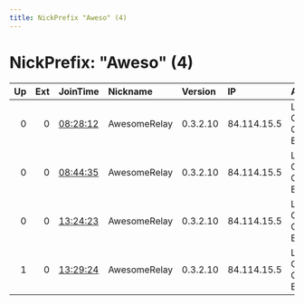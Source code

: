 ```yaml
---
title: NickPrefix "Aweso" (4)
---
```


# NickPrefix: "Aweso" (4)

|   Up |   Ext | JoinTime                                                                                            | Nickname     | Version   | IP          | AS                             | CC   |   ORp |   Dirp | OS   | Contact   |   eFamMembers |
|-----:|------:|:----------------------------------------------------------------------------------------------------|:-------------|:----------|:------------|:-------------------------------|:-----|------:|-------:|:-----|:----------|--------------:|
|    0 |     0 | [08:28:12](https://metrics.torproject.org/rs.html#details/0D242F868BF98D62B89CCBBD7FA3BD0EFECBB476) | AwesomeRelay | 0.3.2.10  | 84.114.15.5 | Liberty Global Operations B.V. | at   |  9001 |      0 | BSD  | None      |             1 |
|    0 |     0 | [08:44:35](https://metrics.torproject.org/rs.html#details/9B224316AF07AC3CE3DFBFB3211017A7B08FA298) | AwesomeRelay | 0.3.2.10  | 84.114.15.5 | Liberty Global Operations B.V. | at   |  9001 |      0 | BSD  | None      |             1 |
|    0 |     0 | [13:24:23](https://metrics.torproject.org/rs.html#details/BEA27B321532BAEFD6C75693BDCBABAFADF92BA9) | AwesomeRelay | 0.3.2.10  | 84.114.15.5 | Liberty Global Operations B.V. | at   |  9001 |      0 | BSD  | None      |             1 |
|    1 |     0 | [13:29:24](https://metrics.torproject.org/rs.html#details/0B8AFAAAF0183FB486B66ED165BC62F25B0674FF) | AwesomeRelay | 0.3.2.10  | 84.114.15.5 | Liberty Global Operations B.V. | at   |  9001 |      0 | BSD  | None      |             1 |
